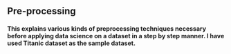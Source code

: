 ## Pre-processing
#### This explains various kinds of preprocessing techniques necessary before applying data science on a dataset in a step by step manner. I have used Titanic dataset as the sample dataset. 

